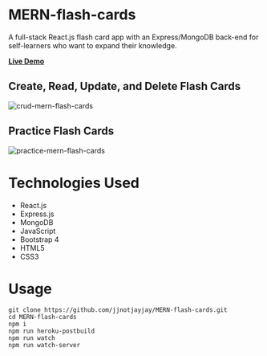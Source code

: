 # MERN-flash-cards
A full-stack React.js flash card app with an Express/MongoDB back-end for self-learners who want to expand their knowledge.

**[Live Demo](https://jjnotjayjay-mern-flash-cards.herokuapp.com/)**

## Create, Read, Update, and Delete Flash Cards
![crud-mern-flash-cards](https://user-images.githubusercontent.com/39274776/47968502-c1830f80-e01f-11e8-857f-1e2ddce3048e.gif)

## Practice Flash Cards
![practice-mern-flash-cards](https://user-images.githubusercontent.com/39274776/47968517-fd1dd980-e01f-11e8-94b8-812044eb1631.gif)

# Technologies Used
* React.js
* Express.js
* MongoDB
* JavaScript
* Bootstrap 4
* HTML5
* CSS3

# Usage
```
git clone https://github.com/jjnotjayjay/MERN-flash-cards.git
cd MERN-flash-cards
npm i
npm run heroku-postbuild
npm run watch
npm run watch-server
```
